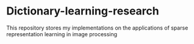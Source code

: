# Dictionary-learning-research
This repository stores my implementations on the applications of sparse representation learning in image processing
